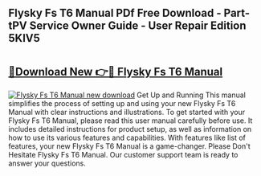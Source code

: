 ## Flysky Fs T6 Manual PDf Free Download - Part-tPV Service Owner Guide - User Repair Edition 5KIV5

# <h2><a href="http://cf2708.oget.top/?id=Flysky+Fs+T6+Manual">🔗Download New 👉🔴 Flysky Fs T6 Manual</a></h2>

[![Flysky Fs T6 Manual new download](https://i.imgur.com/5g1atiW.png)](http://cf2708.oget.top/?id=Flysky+Fs+T6+Manual)
Get Up and Running This manual simplifies the process of setting up and using your new Flysky Fs T6 Manual with clear instructions and illustrations. To get started with your Flysky Fs T6 Manual, please read this user manual carefully before use. It includes detailed instructions for product setup, as well as information on how to use its various features and capabilities. With features like list of features, your new Flysky Fs T6 Manual is a game-changer. Please Don't Hesitate Flysky Fs T6 Manual. Our customer support team is ready to answer your questions.
